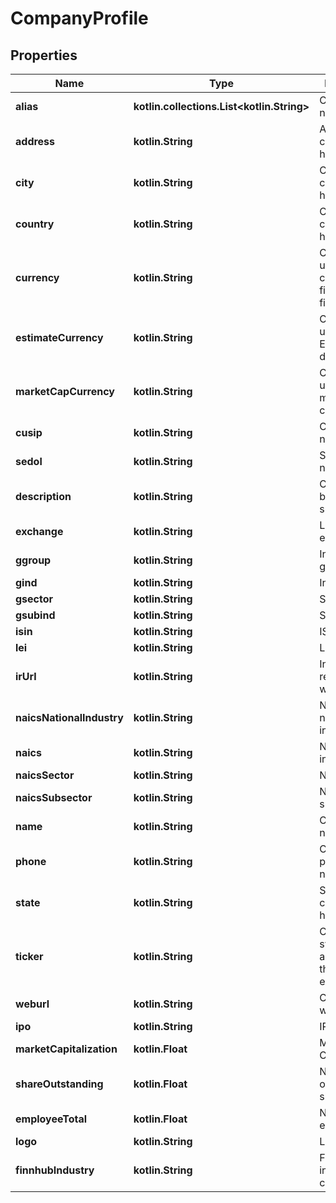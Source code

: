 
# CompanyProfile

## Properties
Name | Type | Description | Notes
------------ | ------------- | ------------- | -------------
**alias** | **kotlin.collections.List&lt;kotlin.String&gt;** | Company name alias. |  [optional]
**address** | **kotlin.String** | Address of company&#39;s headquarter. |  [optional]
**city** | **kotlin.String** | City of company&#39;s headquarter. |  [optional]
**country** | **kotlin.String** | Country of company&#39;s headquarter. |  [optional]
**currency** | **kotlin.String** | Currency used in company filings and financials. |  [optional]
**estimateCurrency** | **kotlin.String** | Currency used in Estimates data. |  [optional]
**marketCapCurrency** | **kotlin.String** | Currency used in market capitalization. |  [optional]
**cusip** | **kotlin.String** | CUSIP number. |  [optional]
**sedol** | **kotlin.String** | Sedol number. |  [optional]
**description** | **kotlin.String** | Company business summary. |  [optional]
**exchange** | **kotlin.String** | Listed exchange. |  [optional]
**ggroup** | **kotlin.String** | Industry group. |  [optional]
**gind** | **kotlin.String** | Industry. |  [optional]
**gsector** | **kotlin.String** | Sector. |  [optional]
**gsubind** | **kotlin.String** | Sub-industry. |  [optional]
**isin** | **kotlin.String** | ISIN number. |  [optional]
**lei** | **kotlin.String** | LEI number. |  [optional]
**irUrl** | **kotlin.String** | Investor relations website. |  [optional]
**naicsNationalIndustry** | **kotlin.String** | NAICS national industry. |  [optional]
**naics** | **kotlin.String** | NAICS industry. |  [optional]
**naicsSector** | **kotlin.String** | NAICS sector. |  [optional]
**naicsSubsector** | **kotlin.String** | NAICS subsector. |  [optional]
**name** | **kotlin.String** | Company name. |  [optional]
**phone** | **kotlin.String** | Company phone number. |  [optional]
**state** | **kotlin.String** | State of company&#39;s headquarter. |  [optional]
**ticker** | **kotlin.String** | Company symbol/ticker as used on the listed exchange. |  [optional]
**weburl** | **kotlin.String** | Company website. |  [optional]
**ipo** | **kotlin.String** | IPO date. |  [optional]
**marketCapitalization** | **kotlin.Float** | Market Capitalization. |  [optional]
**shareOutstanding** | **kotlin.Float** | Number of oustanding shares. |  [optional]
**employeeTotal** | **kotlin.Float** | Number of employee. |  [optional]
**logo** | **kotlin.String** | Logo image. |  [optional]
**finnhubIndustry** | **kotlin.String** | Finnhub industry classification. |  [optional]



